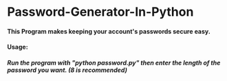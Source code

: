 # Password-Generator-In-Python
#### This Program makes keeping your account's passwords secure easy.
#### Usage:
##### Run the program with "python password.py" then enter the length of the password you want. (8 is recommended) 
